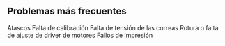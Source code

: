 ## Problemas más frecuentes

Atascos
Falta de calibración
Falta de tensión de las correas
Rotura o falta de ajuste de driver de motores
Fallos de impresión